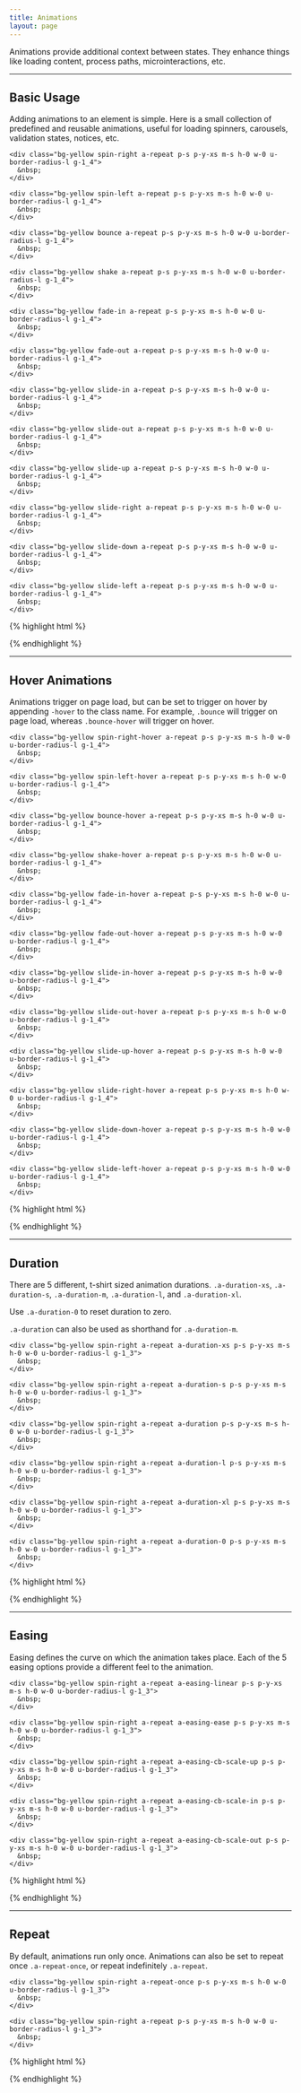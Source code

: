 ```yaml
---
title: Animations
layout: page
---
```


<p class="bg-white">
  <p class="t-l">
    Animations provide additional context between states. They enhance things like loading content, process paths, microinteractions, etc.
  </p>
</p>

<hr />

<section class="animations p-bottom-larger">

  <H2>Basic Usage</h2>

  <p>
    Adding animations to an element is simple. Here is a small collection of predefined and reusable animations, useful for loading spinners, carousels, validation states, notices, etc.
  </p>

  <div class="container u-clearfix bg-lighter-grey p-s">

    <div class="bg-yellow spin-right a-repeat p-s p-y-xs m-s h-0 w-0 u-border-radius-l g-1_4">
      &nbsp;
    </div>

    <div class="bg-yellow spin-left a-repeat p-s p-y-xs m-s h-0 w-0 u-border-radius-l g-1_4">
      &nbsp;
    </div>

    <div class="bg-yellow bounce a-repeat p-s p-y-xs m-s h-0 w-0 u-border-radius-l g-1_4">
      &nbsp;
    </div>

    <div class="bg-yellow shake a-repeat p-s p-y-xs m-s h-0 w-0 u-border-radius-l g-1_4">
      &nbsp;
    </div>

    <div class="bg-yellow fade-in a-repeat p-s p-y-xs m-s h-0 w-0 u-border-radius-l g-1_4">
      &nbsp;
    </div>

    <div class="bg-yellow fade-out a-repeat p-s p-y-xs m-s h-0 w-0 u-border-radius-l g-1_4">
      &nbsp;
    </div>

    <div class="bg-yellow slide-in a-repeat p-s p-y-xs m-s h-0 w-0 u-border-radius-l g-1_4">
      &nbsp;
    </div>

    <div class="bg-yellow slide-out a-repeat p-s p-y-xs m-s h-0 w-0 u-border-radius-l g-1_4">
      &nbsp;
    </div>

    <div class="bg-yellow slide-up a-repeat p-s p-y-xs m-s h-0 w-0 u-border-radius-l g-1_4">
      &nbsp;
    </div>

    <div class="bg-yellow slide-right a-repeat p-s p-y-xs m-s h-0 w-0 u-border-radius-l g-1_4">
      &nbsp;
    </div>

    <div class="bg-yellow slide-down a-repeat p-s p-y-xs m-s h-0 w-0 u-border-radius-l g-1_4">
      &nbsp;
    </div>

    <div class="bg-yellow slide-left a-repeat p-s p-y-xs m-s h-0 w-0 u-border-radius-l g-1_4">
      &nbsp;
    </div>

  </div>

  {% highlight html %}
  <!-- Animation: spin right -->
  <div class="spin-right"></div>

  <!-- Animation: spin left -->
  <div class="spin-left"></div>

  <!-- Animation: bounce -->
  <div class="bounce"></div>

  <!-- Animation: shake -->
  <div class="shake"></div>

  <!-- Animation: fade-in -->
  <div class="fade-in"></div>

  <!-- Animation: fade-out -->
  <div class="fade-out"></div>

  <!-- Animation: slide-in -->
  <div class="slide-in"></div>

  <!-- Animation: slide-out -->
  <div class="slide-out"></div>

  <!-- Animation: slide-up -->
  <div class="slide-up"></div>

  <!-- Animation: slide-right -->
  <div class="slide-right"></div>

  <!-- Animation: slide-down -->
  <div class="slide-down"></div>

  <!-- Animation: slide-left -->
  <div class="slide-left"></div>

  {% endhighlight %}

</section>

<hr />

<section class="animations p-bottom-larger">

  <H2>Hover Animations</h2>

  <p>
    Animations trigger on page load, but can be set to trigger on hover by appending <code>-hover</code> to the class name. For example, <code>.bounce</code> will trigger on page load, whereas <code>.bounce-hover</code> will trigger on hover.
  </p>

  <div class="container u-clearfix bg-lighter-grey p-s">

    <div class="bg-yellow spin-right-hover a-repeat p-s p-y-xs m-s h-0 w-0 u-border-radius-l g-1_4">
      &nbsp;
    </div>

    <div class="bg-yellow spin-left-hover a-repeat p-s p-y-xs m-s h-0 w-0 u-border-radius-l g-1_4">
      &nbsp;
    </div>

    <div class="bg-yellow bounce-hover a-repeat p-s p-y-xs m-s h-0 w-0 u-border-radius-l g-1_4">
      &nbsp;
    </div>

    <div class="bg-yellow shake-hover a-repeat p-s p-y-xs m-s h-0 w-0 u-border-radius-l g-1_4">
      &nbsp;
    </div>

    <div class="bg-yellow fade-in-hover a-repeat p-s p-y-xs m-s h-0 w-0 u-border-radius-l g-1_4">
      &nbsp;
    </div>

    <div class="bg-yellow fade-out-hover a-repeat p-s p-y-xs m-s h-0 w-0 u-border-radius-l g-1_4">
      &nbsp;
    </div>

    <div class="bg-yellow slide-in-hover a-repeat p-s p-y-xs m-s h-0 w-0 u-border-radius-l g-1_4">
      &nbsp;
    </div>

    <div class="bg-yellow slide-out-hover a-repeat p-s p-y-xs m-s h-0 w-0 u-border-radius-l g-1_4">
      &nbsp;
    </div>

    <div class="bg-yellow slide-up-hover a-repeat p-s p-y-xs m-s h-0 w-0 u-border-radius-l g-1_4">
      &nbsp;
    </div>

    <div class="bg-yellow slide-right-hover a-repeat p-s p-y-xs m-s h-0 w-0 u-border-radius-l g-1_4">
      &nbsp;
    </div>

    <div class="bg-yellow slide-down-hover a-repeat p-s p-y-xs m-s h-0 w-0 u-border-radius-l g-1_4">
      &nbsp;
    </div>

    <div class="bg-yellow slide-left-hover a-repeat p-s p-y-xs m-s h-0 w-0 u-border-radius-l g-1_4">
      &nbsp;
    </div>

  </div>

  {% highlight html %}
  <!-- Hover animation: spin right -->
  <div class="spin-right-hover"></div>

  <!-- Hover animation: spin left -->
  <div class="spin-left-hover"></div>

  <!-- Hover animation: bounce -->
  <div class="bounce-hover"></div>

  <!-- Hover animation: shake -->
  <div class="shake-hover"></div>

  <!-- Hover animation: fade-in -->
  <div class="fade-in-hover"></div>

  <!-- Hover animation: fade-out -->
  <div class="fade-out-hover"></div>

  <!-- Hover animation: slide-in -->
  <div class="slide-in-hover"></div>

  <!-- Hover animation: slide-out -->
  <div class="slide-out-hover"></div>

  <!-- Hover animation: slide-up -->
  <div class="slide-up-hover"></div>

  <!-- Hover animation: slide-right -->
  <div class="slide-right-hover"></div>

  <!-- Hover animation: slide-down -->
  <div class="slide-down-hover"></div>

  <!-- Hover animation: slide-left -->
  <div class="slide-left-hover"></div>

  {% endhighlight %}

</section>

<hr />

<section class="animations-duration p-bottom-larger">

  <H2>Duration</h2>

  <p>
    There are 5 different, t-shirt sized animation durations. <code>.a-duration-xs</code>, <code>.a-duration-s</code>, <code>.a-duration-m</code>, <code>.a-duration-l</code>, and <code>.a-duration-xl</code>.
  </p>
  <p>
    Use <code>.a-duration-0</code> to reset duration to zero.
  </p>
  <p>
    <code>.a-duration</code> can also be used as shorthand for <code>.a-duration-m</code>.
  </p>

  <div class="container u-clearfix bg-lighter-grey p-s">

    <div class="bg-yellow spin-right a-repeat a-duration-xs p-s p-y-xs m-s h-0 w-0 u-border-radius-l g-1_3">
      &nbsp;
    </div>

    <div class="bg-yellow spin-right a-repeat a-duration-s p-s p-y-xs m-s h-0 w-0 u-border-radius-l g-1_3">
      &nbsp;
    </div>

    <div class="bg-yellow spin-right a-repeat a-duration p-s p-y-xs m-s h-0 w-0 u-border-radius-l g-1_3">
      &nbsp;
    </div>

    <div class="bg-yellow spin-right a-repeat a-duration-l p-s p-y-xs m-s h-0 w-0 u-border-radius-l g-1_3">
      &nbsp;
    </div>

    <div class="bg-yellow spin-right a-repeat a-duration-xl p-s p-y-xs m-s h-0 w-0 u-border-radius-l g-1_3">
      &nbsp;
    </div>

    <div class="bg-yellow spin-right a-repeat a-duration-0 p-s p-y-xs m-s h-0 w-0 u-border-radius-l g-1_3">
      &nbsp;
    </div>

  </div>

  {% highlight html %}
  <!-- Animation duration: xs -->
  <div class="spin-right a-duration-xs"></div>

  <!-- Animation duration: s -->
  <div class="spin-right a-duration-s"></div>

  <!-- Animation duration: m -->
  <div class="spin-right a-duration-m"></div>

  <!-- Animation duration: l -->
  <div class="spin-right a-duration-l"></div>

  <!-- Animation duration: xl -->
  <div class="spin-right a-duration-xl"></div>

  <!-- No animation duration -->
  <div class="spin-right a-duration-0"></div>
  {% endhighlight %}

</section>

<hr />

<section class="animations-easing">

  <h2>Easing</h2>

  <p>
    Easing defines the curve on which the animation takes place. Each of the 5 easing options provide a different feel to the animation.
  </p>

  <div class="container u-clearfix bg-lighter-grey p-s">

    <div class="bg-yellow spin-right a-repeat a-easing-linear p-s p-y-xs m-s h-0 w-0 u-border-radius-l g-1_3">
      &nbsp;
    </div>

    <div class="bg-yellow spin-right a-repeat a-easing-ease p-s p-y-xs m-s h-0 w-0 u-border-radius-l g-1_3">
      &nbsp;
    </div>

    <div class="bg-yellow spin-right a-repeat a-easing-cb-scale-up p-s p-y-xs m-s h-0 w-0 u-border-radius-l g-1_3">
      &nbsp;
    </div>

    <div class="bg-yellow spin-right a-repeat a-easing-cb-scale-in p-s p-y-xs m-s h-0 w-0 u-border-radius-l g-1_3">
      &nbsp;
    </div>

    <div class="bg-yellow spin-right a-repeat a-easing-cb-scale-out p-s p-y-xs m-s h-0 w-0 u-border-radius-l g-1_3">
      &nbsp;
    </div>

  </div>

  {% highlight html %}
  <!-- Animation easing: linear -->
  <div class="spin-right a-easing-linear"></div>

  <!-- Animation easing: ease -->
  <div class="spin-right a-easing-ease"></div>

  <!-- Animation easing: cubic bezier scale-up -->
  <div class="spin-right a-easing-cb-scale-up"></div>

  <!-- Animation easing: cubic bezier scale-in -->
  <div class="spin-right a-easing-cb-scale-in"></div>

  <!-- Animation easing: cubic bezier scale-out -->
  <div class="spin-right a-easing-cb-scale-out"></div>
  {% endhighlight %}

</section>

<hr />

<section class="animations-repeat">

  <h2>Repeat</h2>
  <p>
    By default, animations run only once. Animations can also be set to repeat once <code>.a-repeat-once</code>, or repeat indefinitely <code>.a-repeat</code>.
  </p>

  <div class="container u-clearfix bg-lighter-grey p-s">

    <div class="bg-yellow spin-right a-repeat-once p-s p-y-xs m-s h-0 w-0 u-border-radius-l g-1_3">
      &nbsp;
    </div>

    <div class="bg-yellow spin-right a-repeat p-s p-y-xs m-s h-0 w-0 u-border-radius-l g-1_3">
      &nbsp;
    </div>

  </div>

  {% highlight html %}
  <!-- Animation repeat once -->
  <div class="spin-right a-repeat-once"></div>

  <!-- Animation repeat indefinitely -->
  <div class="spin-right a-repeat"></div>
  {% endhighlight %}

</section>

<script src="http://code.jquery.com/jquery-2.2.4.min.js"></script>
<script src="{{site.baseurl}}/assets/js/scripts.js"></script>
